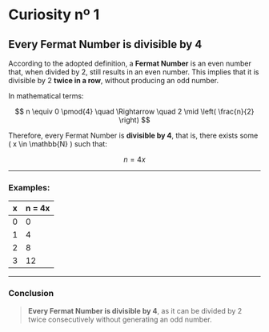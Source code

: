 # Curiosity nº 1

## Every Fermat Number is divisible by 4

According to the adopted definition, a **Fermat Number** is an even number that, when divided by 2, still results in an even number. This implies that it is divisible by 2 **twice in a row**, without producing an odd number.

In mathematical terms:

$$
n \equiv 0 \pmod{4} \quad \Rightarrow \quad 2 \mid \left( \frac{n}{2} \right)
$$

Therefore, every Fermat Number is **divisible by 4**, that is, there exists some \( x \in \mathbb{N} \) such that:

$$
n = 4x
$$

---

### Examples:

| x | n = 4x |
|--------|--------------|
| 0      | 0            |
| 1      | 4            |
| 2      | 8            |
| 3      | 12           |

---

### Conclusion

> **Every Fermat Number is divisible by 4**, as it can be divided by 2 twice consecutively without generating an odd number.
